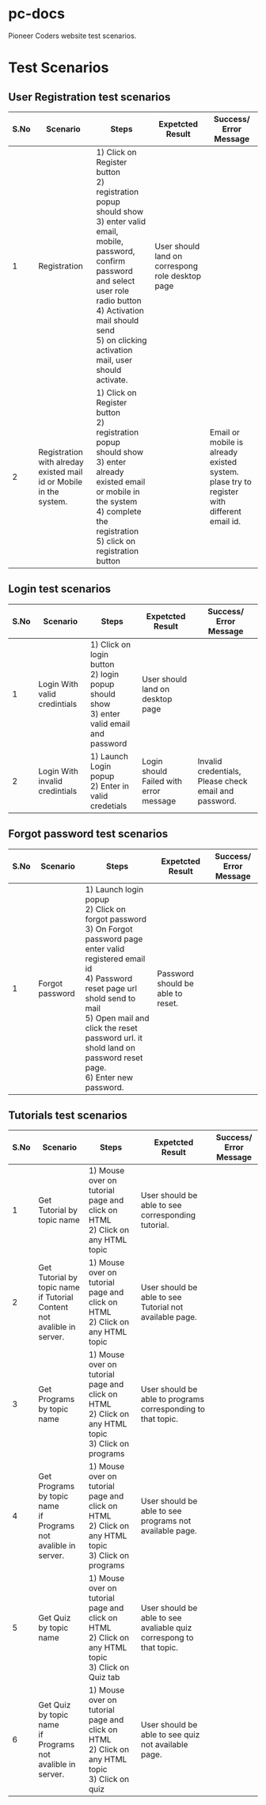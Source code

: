 # pc-docs

Pioneer Coders website test scenarios.

# Test Scenarios

## User Registration test scenarios

| S.No | Scenario           |  Steps  |  Expetcted Result   |  Success/ Error Message  |
| ------------- |-------------| -----| -----|  -----|
| 1 | Registration | 1) Click on Register button <br> 2) registration popup should show <br> 3) enter valid email, mobile, password, confirm password and select user role radio button<br> 4) Activation mail should send <br> 5) on clicking activation mail, user should activate.  | User should land on correspong role desktop page |   |
| 2 | Registration with alreday existed mail id or Mobile in the system. | 1) Click on Register button <br> 2) registration popup should show <br> 3) enter already existed email or mobile in the system <br> 4) complete the registration <br> 5) click on registration button | | Email or mobile is already existed system. plase try to register with different email id.  |


## Login test scenarios

| S.No | Scenario           |  Steps  |  Expetcted Result   |  Success/ Error Message  |
| ------------- |-------------| -----| -----|  -----|
| 1 | Login With valid credintials | 1) Click on login button <br> 2) login popup should show <br> 3) enter valid email and password  | User should land on desktop page |   |
| 2 | Login With invalid credintials | 1) Launch Login popup <br> 2) Enter in valid credetials      | Login should Failed with error message   |  Invalid credentials, Please check email and password. |

## Forgot password test scenarios

| S.No | Scenario           |  Steps  |  Expetcted Result   |  Success/ Error Message  |
| ------------- |-------------| -----| -----|  -----|
| 1 | Forgot password | 1) Launch  login popup <br> 2) Click on forgot password <br> 3) On Forgot password page enter valid registered email id <br> 4) Password reset page url shold send to mail <br> 5) Open mail and click the reset password url. it shold land on password reset page. <br> 6) Enter new password. | Password should be able to reset. |   |

## Tutorials  test scenarios

| S.No | Scenario           |  Steps  |  Expetcted Result   |  Success/ Error Message  |
| ------------- |-------------| -----| -----|  -----|
| 1 | Get Tutorial by topic name | 1) Mouse over on tutorial page and click on HTML <br> 2) Click on any HTML topic | User should be able to see corresponding tutorial. |   |
| 2 | Get Tutorial by topic name <br> if Tutorial Content not avalible in server. | 1) Mouse over on tutorial page and click on HTML <br> 2) Click on any HTML topic | User should be able to see Tutorial not available page. |   |
| 3 | Get Programs by topic name | 1) Mouse over on tutorial page and click on HTML <br> 2) Click on any HTML topic <br> 3) Click on programs | User should be able to programs corresponding to that topic.  |   |
| 4 | Get Programs by topic name <br> if Programs not avalible in server. | 1) Mouse over on tutorial page and click on HTML <br> 2) Click on any HTML topic <br> 3) Click on programs |  User should be able to see programs not available page. |  |
| 5 | Get Quiz by topic name | 1) Mouse over on tutorial page and click on HTML <br> 2) Click on any HTML topic <br> 3) Click on Quiz tab | User should be able to see avaliable quiz correspong to that topic. |   |
| 6 | Get Quiz by topic name <br> if Programs not avalible in server. | 1) Mouse over on tutorial page and click on HTML <br> 2) Click on any HTML topic <br> 3) Click on quiz |  User should be able to see quiz not available page. |  |





